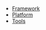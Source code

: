 * [Framework](modules/framework/main.md)
* [Platform](modules/platform/main.md)
* [Tools](modules/tools/main.md)